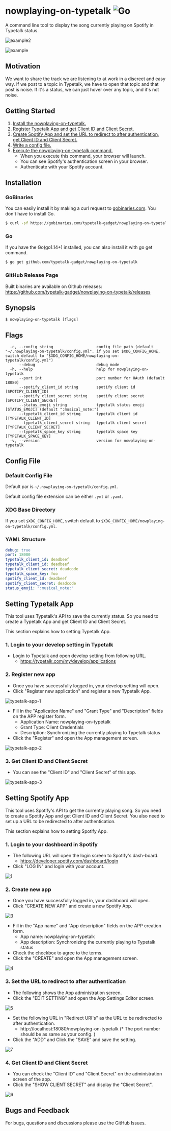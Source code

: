 # nowplaying-on-typetalk ![Go](https://github.com/typetalk-gadget/nowplaying-on-typetalk/workflows/Go/badge.svg)

A command line tool to display the song currently playing on Spotify in Typetalk status.

![example2](./capture/example2.png)

![example](./capture/example.png)

## Motivation

We want to share the track we are listening to at work in a discreet and easy way.
If we post to a topic in Typetalk, we have to open that topic and that post is noise.
If it's a status, we can just hover over any topic, and it's not noise.

## Getting Started

1. [Install the nowplaying-on-typetalk.](#installation)
2. [Register Typetalk App and get Client ID and Client Secret.](#setting-typetalk-app)
3. [Create Spotify App and set the URL to redirect to after authentication, get Client ID and Client Secret.](#setting-spotify-app)
4. [Write a config file.](#config-file)
5. [Execute the nowplaying-on-typetalk command.](#Synopsis)
    - When you execute this command, your browser will launch.
    - You can see Spotify's authentication screen in your browser.
    - Authenticate with your Spotify account.

## Installation

### GoBinaries

You can easily install it by making a curl request to [gobinaries.com](http://gobinaries.com/). You don't have to install Go.

```sh
$ curl -sf https://gobinaries.com/typetalk-gadget/nowplaying-on-typetalk | sh
```

### Go

If you have the Go(go1.14+) installed, you can also install it with go get command.

```sh
$ go get github.com/typetalk-gadget/nowplaying-on-typetalk
```

### GitHub Release Page

Built binaries are available on Github releases:  
https://github.com/typetalk-gadget/nowplaying-on-typetalk/releases

## Synopsis

```
$ nowplaying-on-typetalk [flags]
```

## Flags

```
  -c, --config string                   config file path (default "~/.nowplaying-on-typetalk/config.yml". if you set $XDG_CONFIG_HOME, switch default to "$XDG_CONFIG_HOME/nowplaying-on-typetalk/config.yml")
      --debug                           debug mode
  -h, --help                            help for nowplaying-on-typetalk
      --port int                        port number for OAuth (default 18080)
      --spotify_client_id string        spotify client id [SPOTIFY_CLIENT_ID]
      --spotify_client_secret string    spotify client secret [SPOTIFY_CLIENT_SECRET]
      --status_emoji string             typetalk status emoji [STATUS_EMOJI] (default ":musical_note:")
      --typetalk_client_id string       typetalk client id [TYPETALK_CLIENT_ID]
      --typetalk_client_secret string   typetalk client secret [TYPETALK_CLIENT_SECRET]
      --typetalk_space_key string       typetalk space key [TYPETALK_SPACE_KEY]
  -v, --version                         version for nowplaying-on-typetalk
```

## Config File

### Default Config File

Default par is `~/.nowplaying-on-typetalk/config.yml`.

Default config file extension can be either `.yml` or `.yaml`.

### XDG Base Directory

If you set `$XDG_CONFIG_HOME`, switch default to `$XDG_CONFIG_HOME/nowplaying-on-typetalk/config.yml`.

### YAML Structure

```yaml
debug: true
port: 18080
typetalk_client_id: deadbeef
typetalk_client_id: deadbeef
typetalk_client_secret: deadcode
typetalk_space_key: foo
spotify_client_id: deadbeef
spotify_client_secret: deadcode
status_emoji: ":musical_note:"
```

## Setting Typetalk App

This tool uses Typetalk's API to save the currently status. So you need to create a Typetalk App and get Client ID and Client Secret.

This section explains how to setting Typetalk App.

### 1. Login to your develop setting in Typetalk

- Login to Typetalk and open develop setting from following URL.
  - https://typetalk.com/my/develop/applications

### 2. Register new app

- Once you have successfully logged in, your develop setting will open.
- Click "Register new application" and register a new Typetalk App.

![typetalk-app-1](./capture/typetalk-app-1.png)

- Fill in the "Application Name" and "Grant Type" and "Description" fields on the APP register form.
  - Application Name: nowplaying-on-typetalk
  - Grant Type: Client Credentials
  - Description:  Synchronizing the currently playing to Typetalk status
- Click the "Register" and open the App management screen.

![typetalk-app-2](./capture/typetalk-app-2.png)

### 3. Get Client ID and Client Secret

- You can see the "Client ID" and "Client Secret" of this app.

![typetalk-app-3](./capture/typetalk-app-3.png)

## Setting Spotify App

This tool uses Spotify's API to get the currently playing song. So you need to create a Spotify App and get Client ID and Client Secret. You also need to set up a URL to be redirected to after authentication.

This section explains how to setting Spotify App.

### 1. Login to your dashboard in Spotify

- The following URL will open the login screen to Spotify's dash-board.
  - https://developer.spotify.com/dashboard/login
- Click "LOG IN" and login with your account.

![1](./capture/1.png)

### 2. Create new app

- Once you have successfully logged in, your dashboard will open.
- Click "CREATE NEW APP" and create a new Spotify App.

![3](./capture/3.png)

- Fill in the "App name" and "App description" fields on the APP creation form.
  - App name: nowplaying-on-typetalk
  - App description:  Synchronizing the currently playing to Typetalk status
- Check the checkbox to agree to the terms.
- Click the "CREATE" and open the App management screen.

![4](./capture/4.png)

### 3. Set the URL to redirect to after authentication

- The following shows the App administration screen.
- Click the "EDIT SETTING" and open the App Settings Editor screen.

![5](./capture/5.png)

- Set the following URL in "Redirect URI's" as the URL to be redirected to after authentication.
  - http://localhost:18080/nowplaying-on-typetalk (* The port number should be as same as your config. )
- Click the "ADD" and Click the "SAVE" and save the setting.

![7](./capture/7.png)

### 4. Get Client ID and Client Secret

- You can check the "Client ID" and "Client Secret" on the administration screen of the app.
- Click the "SHOW CLIENT SECRET" and display the "Client Secret".

![6](./capture/6.png)

## Bugs and Feedback

For bugs, questions and discussions please use the GitHub Issues.

